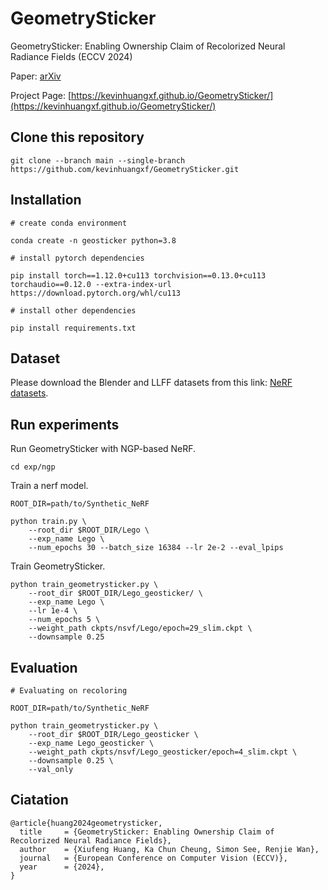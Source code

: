 # GeometrySticker

GeometrySticker: Enabling Ownership Claim of Recolorized Neural Radiance Fields (ECCV 2024)

Paper: [arXiv](https://kevinhuangxf.github.io/GeometrySticker/)

Project Page: [https://kevinhuangxf.github.io/GeometrySticker/](https://kevinhuangxf.github.io/GeometrySticker/)

## Clone this repository

```
git clone --branch main --single-branch https://github.com/kevinhuangxf/GeometrySticker.git
```

## Installation

```
# create conda environment

conda create -n geosticker python=3.8

# install pytorch dependencies

pip install torch==1.12.0+cu113 torchvision==0.13.0+cu113 torchaudio==0.12.0 --extra-index-url https://download.pytorch.org/whl/cu113

# install other dependencies

pip install requirements.txt
```

## Dataset

Please download the Blender and LLFF datasets from this link: [NeRF datasets](https://drive.google.com/drive/folders/128yBriW1IG_3NJ5Rp7APSTZsJqdJdfc1).

## Run experiments

Run GeometrySticker with NGP-based NeRF.

```
cd exp/ngp
```

Train a nerf model.

```
ROOT_DIR=path/to/Synthetic_NeRF

python train.py \
    --root_dir $ROOT_DIR/Lego \
    --exp_name Lego \
    --num_epochs 30 --batch_size 16384 --lr 2e-2 --eval_lpips
```

Train GeometrySticker.

```
python train_geometrysticker.py \
    --root_dir $ROOT_DIR/Lego_geosticker/ \
    --exp_name Lego \
    --lr 1e-4 \
    --num_epochs 5 \
    --weight_path ckpts/nsvf/Lego/epoch=29_slim.ckpt \
    --downsample 0.25
```

## Evaluation

```
# Evaluating on recoloring

ROOT_DIR=path/to/Synthetic_NeRF

python train_geometrysticker.py \
    --root_dir $ROOT_DIR/Lego_geosticker \
    --exp_name Lego_geosticker \
    --weight_path ckpts/nsvf/Lego_geosticker/epoch=4_slim.ckpt \
    --downsample 0.25 \
    --val_only
```

## Ciatation

```
@article{huang2024geometrysticker,
  title     = {GeometrySticker: Enabling Ownership Claim of Recolorized Neural Radiance Fields},
  author    = {Xiufeng Huang, Ka Chun Cheung, Simon See, Renjie Wan},
  journal   = {European Conference on Computer Vision (ECCV)},
  year      = {2024},
}
```
